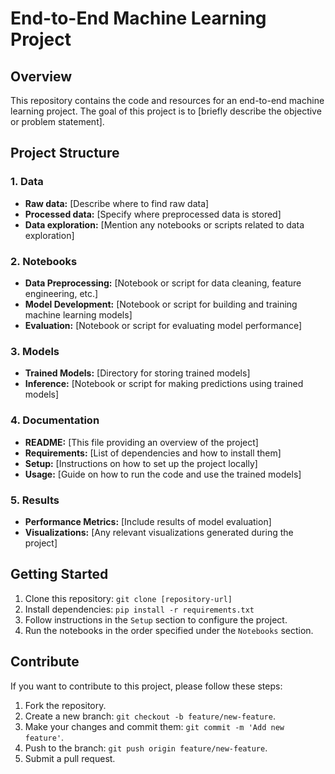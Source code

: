 # End-to-End Machine Learning Project

## Overview

This repository contains the code and resources for an end-to-end machine learning project. The goal of this project is to [briefly describe the objective or problem statement].

## Project Structure

### 1. Data

- **Raw data:** [Describe where to find raw data]
- **Processed data:** [Specify where preprocessed data is stored]
- **Data exploration:** [Mention any notebooks or scripts related to data exploration]

### 2. Notebooks

- **Data Preprocessing:** [Notebook or script for data cleaning, feature engineering, etc.]
- **Model Development:** [Notebook or script for building and training machine learning models]
- **Evaluation:** [Notebook or script for evaluating model performance]

### 3. Models

- **Trained Models:** [Directory for storing trained models]
- **Inference:** [Notebook or script for making predictions using trained models]

### 4. Documentation

- **README:** [This file providing an overview of the project]
- **Requirements:** [List of dependencies and how to install them]
- **Setup:** [Instructions on how to set up the project locally]
- **Usage:** [Guide on how to run the code and use the trained models]

### 5. Results

- **Performance Metrics:** [Include results of model evaluation]
- **Visualizations:** [Any relevant visualizations generated during the project]

## Getting Started

1. Clone this repository: `git clone [repository-url]`
2. Install dependencies: `pip install -r requirements.txt`
3. Follow instructions in the `Setup` section to configure the project.
4. Run the notebooks in the order specified under the `Notebooks` section.

## Contribute

If you want to contribute to this project, please follow these steps:

1. Fork the repository.
2. Create a new branch: `git checkout -b feature/new-feature`.
3. Make your changes and commit them: `git commit -m 'Add new feature'`.
4. Push to the branch: `git push origin feature/new-feature`.
5. Submit a pull request.


